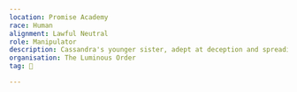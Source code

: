 ```yaml
---
location: Promise Academy
race: Human
alignment: Lawful Neutral
role: Manipulator
description: Cassandra's younger sister, adept at deception and spreading rumors to sow discord among students.
organisation: The Luminous Order
tag: 👤️

---
```

